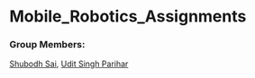 # Mobile_Robotics_Assignments

### Group Members:
[Shubodh Sai](https://github.com/Shubodh), [Udit Singh Parihar](https://github.com/UditSinghParihar)
